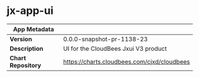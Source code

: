 # jx-app-ui

|App Metadata||
|---|---|
| **Version** | 0.0.0-snapshot-pr-1138-23 |
| **Description** | UI for the CloudBees Jxui V3 product |
| **Chart Repository** | https://charts.cloudbees.com/cjxd/cloudbees |
